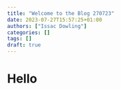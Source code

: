 ```yaml
---
title: "Welcome to the Blog 270723"
date: 2023-07-27T15:57:25+01:00
authors: ["Issac Dowling"]
categories: []
tags: []
draft: true
---
```


# Hello

